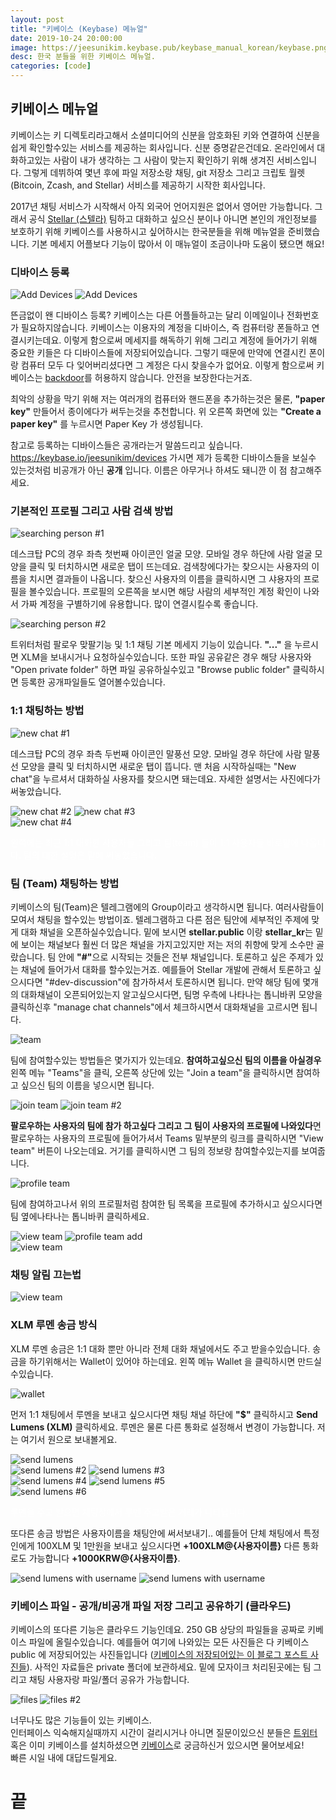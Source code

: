 ```yaml
---
layout: post
title: "키베이스 (Keybase) 메뉴얼"
date: 2019-10-24 20:00:00
image: https://jeesunikim.keybase.pub/keybase_manual_korean/keybase.png
desc: 한국 분들을 위한 키베이스 메뉴얼.
categories: [code]
---
```


<div class="project-description">
	<h2>키베이스 메뉴얼</h2>
</div>

<p>키베이스는 키 디렉토리라고해서 소셜미디어의 신분을 암호화된 키와 연결하여 신분을 쉽게 확인할수있는 서비스를 제공하는 회사입니다. 신분 증명같은건데요. 온라인에서 대화하고있는 사람이 내가 생각하는 그 사람이 맞는지 확인하기 위해 생겨진 서비스입니다. 그렇게 데뷔하여 몇년 후에 파일 저장소랑 채팅, git 저장소 그리고 크립토 월렛 (Bitcoin, Zcash, and Stellar) 서비스를 제공하기 시작한 회사입니다.</p>

<p>2017년 채팅 서비스가 시작해서 아직 외국어 언어지원은 없어서 영어만 가능합니다. 그래서 공식 <a href="https://www.stellar.org/" target="_blank">Stellar (스텔라)</a> 팀하고 대화하고 싶으신 분이나 아니면 본인의 개인정보를 보호하기 위해 키베이스를 사용하시고 싶어하시는 한국분들을 위해 메뉴얼을 준비했습니다. 기본 메세지 어플보다 기능이 많아서 이 매뉴얼이 조금이나마 도움이 됐으면 해요!</p>

<h3>디바이스 등록</h3>

<div class="project-image color--dark inline">
	<img src="https://jeesunikim.keybase.pub/keybase_manual_korean/add_devices01.jpg" alt="Add Devices" />
	<img src="https://jeesunikim.keybase.pub/keybase_manual_korean/add_devices02.jpg" alt="Add Devices" />
</div>

<p>뜬금없이 왠 디바이스 등록? 키베이스는 다른 어플들하고는 달리 이메일이나 전화번호가 필요하지않습니다. 키베이스는 이용자의 계정을 디바이스, 즉 컴퓨터랑 폰들하고 연결시키는데요. 이렇게 함으로써 메세지를 해독하기 위해 그리고 계정에 들어가기 위해 중요한 키들은 다 디바이스들에 저장되어있습니다. 그렇기 때문에 만약에 연결시킨 폰이랑 컴퓨터 모두 다 잊어버리셨다면 그 계정은 다시 찾을수가 없어요. 이렇게 함으로써 키베이스는 <a href="https://terms.naver.com/entry.nhn?docId=3431427&cid=40942&categoryId=32837" alt="backdoor wiki">backdoor</a>를 허용하지 않습니다. 안전을 보장한다는거죠.</p>

<p>최악의 상황을 막기 위해 저는 여러개의 컴퓨터와 핸드폰을 추가하는것은 물론, <strong>"paper key"</strong> 만들어서 종이에다가 써두는것을 추천합니다. 위 오른쪽 화면에 있는 <strong>"Create a paper key"</strong> 를 누르시면 Paper Key 가 생성됩니다.</p>

<p>참고로 등록하는 디바이스들은 공개라는거 말씀드리고 싶습니다. <a href="https://keybase.io/jeesunikim/devices" target="_blank">https://keybase.io/jeesunikim/devices</a> 가시면 제가 등록한 디바이스들을 보실수 있는것처럼 비공개가 아닌 <strong>공개</strong> 입니다. 이름은 아무거나 하셔도 돼니깐 이 점 참고해주세요.</p>

<h3>기본적인 프로필 그리고 사람 검색 방법</h3>

<div class="project-image color--dark">
	<img src="https://jeesunikim.keybase.pub/keybase_manual_korean/searching_person01.jpg" alt="searching person #1" />
</div>

<p>데스크탑 PC의 경우 좌측 첫번째 아이콘인 얼굴 모양. 모바일 경우 하단에 사람 얼굴 모양을 클릭 및 터치하시면 새로운 탭이 뜨는데요. 검색창에다가는 찾으시는 사용자의 이름을 치시면 결과들이 나옵니다. 찾으신 사용자의 이름을 클릭하시면 그 샤용자의 프로필을 볼수있습니다. 프로필의 오른쪽을 보시면 해당 사람의 세부적인 계정 확인이 나와서 가짜 계정을 구별하기에 유용합니다. 많이 연결시킬수록 좋습니다.</p>

<div class="project-image color--dark">
	<img src="https://jeesunikim.keybase.pub/keybase_manual_korean/searching_person02.jpg" alt="searching person #2" />
</div>

<p>트위터처럼 팔로우 맞팔기능 및 1:1 채팅 기본 메세지 기능이 있습니다. <strong>"..."</strong> 을 누르시면 XLM을 보내시거나 요청하실수있습니다. 또한 파일 공유같은 경우 해당 사용자와 "Open private folder" 하면 파일 공유하실수있고 "Browse public folder" 클릭하시면 등록한 공개파일들도 열어볼수있습니다.</p>

<h3>1:1 채팅하는 방법</h3>

<div class="project-image color--dark">
	<img src="https://jeesunikim.keybase.pub/keybase_manual_korean/newchat_01.jpg" alt="new chat #1" />
</div>

<p>데스크탑 PC의 경우 좌측 두번째 아이콘인 말풍선 모양. 모바일 경우 하단에 사람 말풍선 모양을 클릭 및 터치하시면 새로운 탭이 뜹니다. 맨 처음 시작하실때는 "New chat"을 누르셔서 대화하실 사용자를 찾으시면 돼는데요. 자세한 설명서는 사진에다가 써놓았습니다.</p>

<div class="project-image color--dark inline">
	<img src="https://jeesunikim.keybase.pub/keybase_manual_korean/newchat_02.jpg" alt="new chat #2" />
	<img src="https://jeesunikim.keybase.pub/keybase_manual_korean/newchat_03.jpg" alt="new chat #3" />
</div>

<div class="project-image color--dark">
	<img src="https://jeesunikim.keybase.pub/keybase_manual_korean/newchat_04.jpg" alt="new chat #4" />
	<p style="color: white;">왼쪽에는 최근 1:1 대화한 사용자들 그리고 팀(team) 들이 1:1 사용자들 바로밑에 나옵니다. 팀의 대한 설명은 밑에 써놓았습니다.</p>
</div>

<h3>팀 (Team) 채팅하는 방법</h3>

<p>키베이스의 팀(Team)은 텔레그램에의 Group이라고 생각하시면 됩니다. 여러사람들이 모여서 채팅을 할수있는 방법이죠. 텔레그램하고 다른 점은 팀안에 세부적인 주제에 맞게 대화 채널을 오픈하실수있습니다. 밑에 보시면 <strong>stellar.public</strong> 이랑 <strong>stellar_kr</strong>는 밑에 보이는 채널보다 훨씬 더 많은 채널을 가지고있지만 저는 저의 취향에 맞게 소수만 골랐습니다. 팀 안에 <strong>"#"</strong>으로 시작되는 것들은 전부 채널입니다. 토론하고 싶은 주제가 있는 채널에 들어가서 대화를 할수있는거죠. 예를들어 Stellar 개발에 관해서 토론하고 싶으시다면 "#dev-discussion"에 참가하셔서 토론하시면 됩니다. 만약 해당 팀에 몇개의 대화채널이 오픈되어있는지 알고싶으시다면, 팀명 우측에 나타나는 톱니바퀴 모양을 클릭하신후 "manage chat channels"에서 체크하시면서 대화채널을 고르시면 됩니다.</p>

<div class="project-image color--dark inline">
	<img src="https://jeesunikim.keybase.pub/keybase_manual_korean/team.jpg" alt="team" />
</div>

<p>팀에 참여할수있는 방법들은 몇가지가 있는데요. <strong>참여하고싶으신 팀의 이름을 아실경우</strong> 왼쪽 메뉴 "Teams"을 클릭, 오른쪽 상단에 있는 "Join a team"을 클릭하시면 참여하고 싶으신 팀의 이름을 넣으시면 됩니다. </p>

<div class="project-image color--dark inline">
	<img src="https://jeesunikim.keybase.pub/keybase_manual_korean/join_team01.jpg" alt="join team" />
	<img src="https://jeesunikim.keybase.pub/keybase_manual_korean/join_team02.jpg" alt="join team #2" />
</div>

<p><strong>팔로우하는 사용자의 팀에 참가 하고싶다 그리고 그 팀이 사용자의 프로필에 나와있다</strong>면 팔로우하는 사용자의 프로필에 들어가셔서 Teams 밑부분의 링크를 클릭하시면 "View team" 버튼이 나오는데요. 거기를 클릭하시면 그 팀의 정보랑 참여할수있는지를 보여줍니다.</p>

<div class="project-image color--dark">
	<img src="https://jeesunikim.keybase.pub/keybase_manual_korean/profile_team.jpg" alt="profile team" />
</div>

<p>팀에 참여하고나서 위의 프로필처럼 참여한 팀 목록을 프로필에 추가하시고 싶으시다면 팀 옆에나타나는 톱니바퀴 클릭하세요.</p>

<div class="project-image color--dark inline">
	<img src="https://jeesunikim.keybase.pub/keybase_manual_korean/view_team.jpg" alt="view team" />
	<img src="https://jeesunikim.keybase.pub/keybase_manual_korean/profile_team_add01.jpg" alt="profile team add" />
</div>

<div class="project-image color--dark">
	<img src="https://jeesunikim.keybase.pub/keybase_manual_korean/profile_team_add02.jpg" alt="view team" />
</div>

<h3>채팅 알림 끄는법</h3>

<div class="project-image color--dark inline">
	<img src="https://jeesunikim.keybase.pub/keybase_manual_korean/mute_notifications.jpg" alt="view team" />
</div>

<h3>XLM 루멘 송금 방식</h3>

<p>XLM 루멘 송금은 1:1 대화 뿐만 아니라 전체 대화 채널에서도 주고 받을수있습니다. 송금을 하기위해서는 Wallet이 있어야 하는데요. 왼쪽 메뉴 Wallet 을 클릭하시면 만드실수있습니다.</p>

<div class="project-image color--dark">
	<img src="https://jeesunikim.keybase.pub/keybase_manual_korean/wallet.jpg" alt="wallet" />
</div>

<p>먼저 1:1 채팅에서 루멘을 보내고 싶으시다면 채팅 채널 하단에 <strong>"$"</strong> 클릭하시고 <strong>Send Lumens (XLM)</strong> 클릭하세요. 루멘은 물론 다른 통화로 설정해서 변경이 가능합니다. 저는 여기서 원으로 보내볼게요.</p>

<div class="project-image color--dark inline">
	<img src="https://jeesunikim.keybase.pub/keybase_manual_korean/msg_lumens01.jpg" alt="send lumens" />
</div>

<div class="project-image color--dark inline">
	<img src="https://jeesunikim.keybase.pub/keybase_manual_korean/msg_lumens02.jpg" alt="send lumens #2" />
	<img src="https://jeesunikim.keybase.pub/keybase_manual_korean/msg_lumens03.jpg" alt="send lumens #3" />
</div>

<div class="project-image color--dark inline">
	<img src="https://jeesunikim.keybase.pub/keybase_manual_korean/msg_lumens04.jpg" alt="send lumens #4" />
	<img src="https://jeesunikim.keybase.pub/keybase_manual_korean/msg_lumens05.jpg" alt="send lumens #5" />
</div>

<div class="project-image color--dark">
	<img src="https://jeesunikim.keybase.pub/keybase_manual_korean/msg_lumens_06.jpg" alt="send lumens #6" />
	<p style="color: white;">루멘을 주고 받으면 채팅상에서 루멘 주고받은 거래가 나타납니다.</p>
</div>

<p>또다른 송금 방법은 사용자이름을 채팅안에 써서보내기.. 예를들어 단체 채팅에서 특정인에게 100XLM 및 1만원을 보내고 싶으시다면 <strong>+100XLM@{사용자이름}</strong> 다른 통화로도 가능합니다 <strong>+1000KRW@{사용자이름}</strong>.</p>

<div class="project-image color--dark inline">
	<img src="https://jeesunikim.keybase.pub/keybase_manual_korean/msg_lumens_other.jpg" alt="send lumens with username" />
	<img src="https://jeesunikim.keybase.pub/keybase_manual_korean/msg_lumens_other_02.jpg" alt="send lumens with username" />	
</div>

<h3>키베이스 파일 - 공개/비공개 파일 저장 그리고 공유하기 (클라우드)</h3>

<p>키베이스의 또다른 기능은 클라우드 기능인데요. 250 GB 상당의 파일들을 공짜로 키베이스 파일에 올릴수있습니다. 예를들어 여기에 나와있는 모든 사진들은 다 키베이스 public 에 저장되어있는 사진들입니다 (<a href="https://keybase.pub/jeesunikim/keybase_manual_korean/" target="_blank">키베이스의 저장되어있는 이 블로그 포스트 사진들</a>). 사적인 자료들은 private 폴더에 보관하세요. 밑에 모자이크 처리된곳에는 팀 그리고 채팅 사용자랑 파일/폴더 공유가 가능합니다.</p>

<div class="project-image color--dark inline">
	<img src="https://jeesunikim.keybase.pub/keybase_manual_korean/files.jpg" alt="files" />
	<img src="https://jeesunikim.keybase.pub/keybase_manual_korean/files_02.jpg" alt="files #2" />	
</div>

<p class="is--centered">너무나도 많은 기능들이 있는 키베이스.<br/>인터페이스 익숙해지실때까지 시간이 걸리시거나 아니면 질문이있으신 분들은 <a href="https://twitter.com/codeandfood/" target="_blank">트위터</a> 혹은 이미 키베이스를 설치하셨으면 <a href="https://keybase.io/jeesunikim/" target="_blank">키베이스</a>로 궁금하신거 있으시면 물어보세요!<br/>빠른 시일 내에 대답드릴게요.</p>

<h1 class="is--centered">끝</h1>
